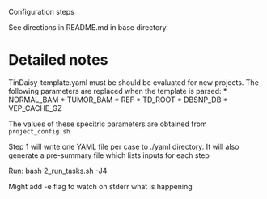 Configuration steps

See directions in README.md in base directory.

# Detailed notes

TinDaisy-template.yaml must be should be evaluated for new projects. The following parameters
are replaced when the template is parsed:
    * NORMAL_BAM
    * TUMOR_BAM
    * REF
    * TD_ROOT
    * DBSNP_DB
    * VEP_CACHE_GZ

The values of these specitric parameters are obtained from `project_config.sh`

Step 1 will write one YAML file per case to ./yaml directory.  It will also generate
a pre-summary file which lists inputs for each step

Run: bash 2_run_tasks.sh -J4

Might add -e flag to watch on stderr what is happening
